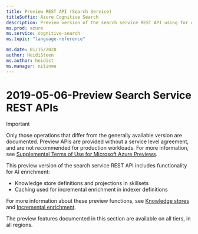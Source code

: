 ```yaml
---
title: Preview REST API (Search Service)
titleSuffix: Azure Cognitive Search
description: Preview version of the search service REST API using for creating and consuming objects.
ms.prod: azure
ms.service: cognitive-search
ms.topic: "language-reference"

ms.date: 01/15/2020
author: HeidiSteen
ms.author: heidist
ms.manager: nitinme
---
```


# 2019-05-06-Preview Search Service REST APIs

> [!Important]
> Only those operations that differ from the generally available version are documented. Preview APIs are provided without a service level agreement, and are not recommended for production workloads. For more information, see [Supplemental Terms of Use for Microsoft Azure Previews](https://azure.microsoft.com/support/legal/preview-supplemental-terms/). 

This preview version of the search service REST API includes functionality for AI enrichment:

+ Knowledge store definitions and projections in skillsets
+ Caching used for incremental enrichment in indexer definitions

For more information about these preview functions, see [Knowledge stores](https://docs.microsoft.com/azure/search/knowledge-store-concept-intro) and [Incremental enrichment](https://docs.microsoft.com/azure/search/cognitive-search-incremental-indexing-conceptual).

The preview features documented in this section are available on all tiers, in all regions.
